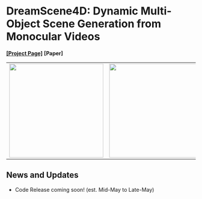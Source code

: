 # DreamScene4D: Dynamic Multi-Object Scene Generation from Monocular Videos
[**[Project Page]**](https://dreamscene4d.github.io/) **[Paper]**

<table>
  <tr>
    <td><img src="visual_demo/stroller-demo.mp4" width="250"></td>
    <td><img src="visual_demo/rollerblade-demo.mp4" width="250"></td>
    <td><img src="visual_demo/breakdance-demo.mp4" width="250"></td>
  </tr>
</table>

News and Updates
-----------------
- Code Release coming soon! (est. Mid-May to Late-May)
